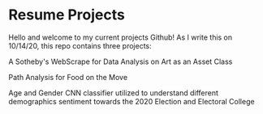# Resume Projects

Hello and welcome to my current projects Github! As I write this on 10/14/20, this repo contains three projects:

A Sotheby's WebScrape for Data Analysis on Art as an Asset Class

Path Analysis for Food on the Move

Age and Gender CNN classifier utilized to understand different demographics sentiment towards the 2020 Election and Electoral College

